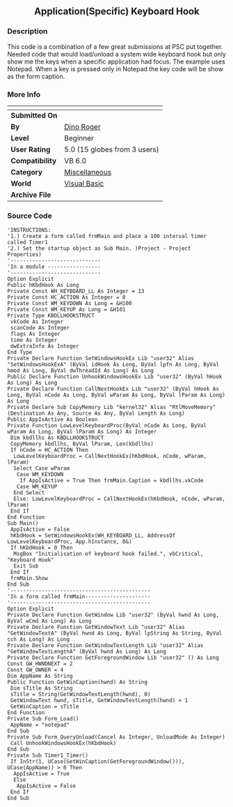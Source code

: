 ﻿<div align="center">

## Application\(Specific\) Keyboard Hook


</div>

### Description

This code is a combination of a few great submissions at PSC put together. Needed code that would load/unload a system wide keyboard hook but only show me the keys when a specific application had focus. The example uses Notepad. When a key is pressed only in Notepad the key code will be show as the form caption.
 
### More Info
 


<span>             |<span>
---                |---
**Submitted On**   |
**By**             |[Dino Roger](https://github.com/Planet-Source-Code/PSCIndex/blob/master/ByAuthor/dino-roger.md)
**Level**          |Beginner
**User Rating**    |5.0 (15 globes from 3 users)
**Compatibility**  |VB 6\.0
**Category**       |[Miscellaneous](https://github.com/Planet-Source-Code/PSCIndex/blob/master/ByCategory/miscellaneous__1-1.md)
**World**          |[Visual Basic](https://github.com/Planet-Source-Code/PSCIndex/blob/master/ByWorld/visual-basic.md)
**Archive File**   |[](https://github.com/Planet-Source-Code/dino-roger-application-specific-keyboard-hook__1-63195/archive/master.zip)





### Source Code

```
'INSTRUCTIONS:
'1.) Create a form called frmMain and place a 100 interval timer called Timer1
'2.) Set the startup object as Sub Main. )Project - Project Properties)
'-----------------------------
'In a module -----------------
'-----------------------------
Option Explicit
Public hKbdHook As Long
Private Const WH_KEYBOARD_LL As Integer = 13
Private Const HC_ACTION As Integer = 0
Private Const WM_KEYDOWN As Long = &H100
Private Const WM_KEYUP As Long = &H101
Private Type KBDLLHOOKSTRUCT
 vkCode As Integer
 scanCode As Integer
 flags As Integer
 time As Integer
 dwExtraInfo As Integer
End Type
Private Declare Function SetWindowsHookEx Lib "user32" Alias "SetWindowsHookExA" (ByVal idHook As Long, ByVal lpfn As Long, ByVal hmod As Long, ByVal dwThreadId As Long) As Long
Public Declare Function UnhookWindowsHookEx Lib "user32" (ByVal hHook As Long) As Long
Private Declare Function CallNextHookEx Lib "user32" (ByVal hHook As Long, ByVal nCode As Long, ByVal wParam As Long, ByVal lParam As Long) As Long
Private Declare Sub CopyMemory Lib "kernel32" Alias "RtlMoveMemory" (Destination As Any, Source As Any, ByVal Length As Long)
Public AppIsActive As Boolean
Private Function LowLevelKeyboardProc(ByVal nCode As Long, ByVal wParam As Long, ByVal lParam As Long) As Integer
 Dim kbdllhs As KBDLLHOOKSTRUCT
 CopyMemory kbdllhs, ByVal lParam, Len(kbdllhs)
 If nCode = HC_ACTION Then
  LowLevelKeyboardProc = CallNextHookEx(hKbdHook, nCode, wParam, lParam)
  Select Case wParam
   Case WM_KEYDOWN
    If AppIsActive = True Then frmMain.Caption = kbdllhs.vkCode
   Case WM_KEYUP
  End Select
  Else: LowLevelKeyboardProc = CallNextHookEx(hKbdHook, nCode, wParam, lParam)
 End If
End Function
Sub Main()
 AppIsActive = False
 hKbdHook = SetWindowsHookEx(WH_KEYBOARD_LL, AddressOf LowLevelKeyboardProc, App.hInstance, 0&)
 If hKbdHook = 0 Then
  MsgBox "Initialisation of keyboard hook failed.", vbCritical, "Keyboard Hook"
  Exit Sub
 End If
 frmMain.Show
End Sub
'---------------------------------------------
'In a form called frmMain---------------------
'---------------------------------------------
Option Explicit
Private Declare Function GetWindow Lib "user32" (ByVal hwnd As Long, ByVal wCmd As Long) As Long
Private Declare Function GetWindowText Lib "user32" Alias "GetWindowTextA" (ByVal hwnd As Long, ByVal lpString As String, ByVal cch As Long) As Long
Private Declare Function GetWindowTextLength Lib "user32" Alias "GetWindowTextLengthA" (ByVal hwnd As Long) As Long
Private Declare Function GetForegroundWindow Lib "user32" () As Long
Const GW_HWNDNEXT = 2
Const GW_OWNER = 4
Dim AppName As String
Public Function GetWinCaption(hwnd) As String
 Dim sTitle As String
 sTitle = String(GetWindowTextLength(hwnd), 0)
 GetWindowText hwnd, sTitle, GetWindowTextLength(hwnd) + 1
 GetWinCaption = sTitle
End Function
Private Sub Form_Load()
 AppName = "notepad"
End Sub
Private Sub Form_QueryUnload(Cancel As Integer, UnloadMode As Integer)
 Call UnhookWindowsHookEx(hKbdHook)
End Sub
Private Sub Timer1_Timer()
 If InStr(1, UCase(GetWinCaption(GetForegroundWindow())), UCase(AppName)) > 0 Then
  AppIsActive = True
  Else
   AppIsActive = False
 End If
End Sub
```

